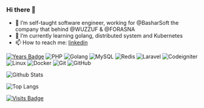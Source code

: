 ### Hi there 👋

<!--
**osamamosaad/osamamosaad** is a ✨ _special_ ✨ repository because its `README.md` (this file) appears on your GitHub profile.

Here are some ideas to get you started:

- 🔭 I’m currently working on ...
- 🌱 I’m currently learning ...
- 👯 I’m looking to collaborate on ...
- 🤔 I’m looking for help with ...
- 💬 Ask me about ...
- 📫 How to reach me: ...
- 😄 Pronouns: ...
- ⚡ Fun fact: ...
-->


- 🔭 I’m self-taught software engineer, working for @BasharSoft the company that behind @WUZZUF & @FORASNA
- 🌱 I’m currently learning golang, distributed system and Kubernetes
- 📫 How to reach me: [linkedin](https://www.linkedin.com/in/osamamosaad/)

[![Years Badge](https://badges.pufler.dev/years/osamamosaad)](https://badges.pufler.dev)
![PHP](https://img.shields.io/badge/-php-gray?style=flat-square&logo=php)
![Golang](https://img.shields.io/badge/Golang-%2300ADD8.svg?style=flat-square&logo=Go&logoColor=white)
![MySQL](https://img.shields.io/badge/-MySQL-gray?style=flat-square&logo=mysql)
![Redis](https://img.shields.io/badge/-Redis-gray?style=flat-square&logo=Redis)
![Laravel](https://img.shields.io/badge/-Laravel-eee?style=flat-square&logo=laravel)
![Codeigniter](https://img.shields.io/badge/Codeigniter-eee?style=flat-square&logo=codeigniter&logoColor=#DD4814)
![Linux](https://img.shields.io/badge/-Linux-gray?style=flat-square&logo=linux)
![Docker](https://img.shields.io/badge/-Docker-black?style=flat-square&logo=docker)
![Git](https://img.shields.io/badge/-Git-black?style=flat-square&logo=git)
![GitHub](https://img.shields.io/badge/-GitHub-181717?style=flat-square&logo=github)



![Github Stats](https://github-readme-stats.vercel.app/api?username=osamamosaad&count_private=true&show_icons=true&include_all_commits=true&theme=white)

![Top Langs](https://github-readme-stats.vercel.app/api/top-langs/?username=osamamosaad&hide=TeX&layout=compact&theme=white)

[![Visits Badge](https://badges.pufler.dev/visits/osamamosaad/osamamosaad)](https://badges.pufler.dev)
